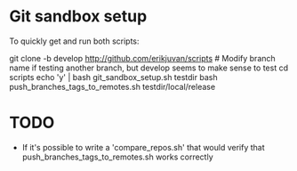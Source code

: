 # Git sandbox setup

To quickly get and run both scripts:

git clone -b develop http://github.com/erikjuvan/scripts # Modify branch name if testing another branch, but develop seems to make sense to test
cd scripts
echo 'y' | bash git_sandbox_setup.sh testdir
bash push_branches_tags_to_remotes.sh testdir/local/release

# TODO
- If it's possible to write a 'compare_repos.sh' that would verify that push_branches_tags_to_remotes.sh works correctly